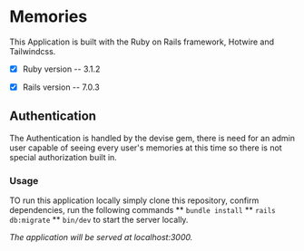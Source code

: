 # Memories

This Application is built with the Ruby on Rails framework, Hotwire and Tailwindcss. 

- [x]  Ruby version -- 3.1.2

- [x] Rails version -- 7.0.3

## Authentication

The Authentication is handled by the devise gem, there is need for an admin user capable of seeing every user's memories at this time so there is not special authorization built in.

### Usage

TO run this application locally simply clone this repository, confirm dependencies, run the following commands
 ** `bundle install`
 ** `rails db:migrate`
 ** `bin/dev`  to start the server locally.



_The application will be served at localhost:3000._
